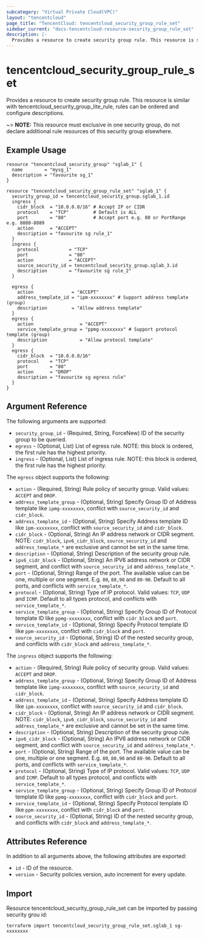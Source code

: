 ```yaml
---
subcategory: "Virtual Private Cloud(VPC)"
layout: "tencentcloud"
page_title: "TencentCloud: tencentcloud_security_group_rule_set"
sidebar_current: "docs-tencentcloud-resource-security_group_rule_set"
description: |-
  Provides a resource to create security group rule. This resource is similar with tencentcloud_security_group_lite_rule, rules can be ordered and configure descriptions.
---
```


# tencentcloud_security_group_rule_set

Provides a resource to create security group rule. This resource is similar with tencentcloud_security_group_lite_rule, rules can be ordered and configure descriptions.

~> **NOTE:** This resource must exclusive in one security group, do not declare additional rule resources of this security group elsewhere.

## Example Usage

```hcl
resource "tencentcloud_security_group" "sglab_1" {
  name        = "mysg_1"
  description = "favourite sg_1"
}

resource "tencentcloud_security_group_rule_set" "sglab_1" {
  security_group_id = tencentcloud_security_group.sglab_1.id
  ingress {
    cidr_block  = "10.0.0.0/16" # Accept IP or CIDR
    protocol    = "TCP"         # Default is ALL
    port        = "80"          # Accept port e.g. 80 or PortRange e.g. 8080-8089
    action      = "ACCEPT"
    description = "favourite sg rule_1"
  }
  ingress {
    protocol           = "TCP"
    port               = "80"
    action             = "ACCEPT"
    source_security_id = tencentcloud_security_group.sglab_3.id
    description        = "favourite sg rule_2"
  }

  egress {
    action              = "ACCEPT"
    address_template_id = "ipm-xxxxxxxx" # Support address template (group)
    description         = "Allow address template"
  }
  egress {
    action                 = "ACCEPT"
    service_template_group = "ppmg-xxxxxxxx" # Support protocol template (group)
    description            = "Allow protocol template"
  }
  egress {
    cidr_block  = "10.0.0.0/16"
    protocol    = "TCP"
    port        = "80"
    action      = "DROP"
    description = "favourite sg egress rule"
  }
}
```

## Argument Reference

The following arguments are supported:

* `security_group_id` - (Required, String, ForceNew) ID of the security group to be queried.
* `egress` - (Optional, List) List of egress rule. NOTE: this block is ordered, the first rule has the highest priority.
* `ingress` - (Optional, List) List of ingress rule. NOTE: this block is ordered, the first rule has the highest priority.

The `egress` object supports the following:

* `action` - (Required, String) Rule policy of security group. Valid values: `ACCEPT` and `DROP`.
* `address_template_group` - (Optional, String) Specify Group ID of Address template like `ipmg-xxxxxxxx`, conflict with `source_security_id` and `cidr_block`.
* `address_template_id` - (Optional, String) Specify Address template ID like `ipm-xxxxxxxx`, conflict with `source_security_id` and `cidr_block`.
* `cidr_block` - (Optional, String) An IP address network or CIDR segment. NOTE: `cidr_block`, `ipv6_cidr_block`, `source_security_id` and `address_template_*` are exclusive and cannot be set in the same time.
* `description` - (Optional, String) Description of the security group rule.
* `ipv6_cidr_block` - (Optional, String) An IPV6 address network or CIDR segment, and conflict with `source_security_id` and `address_template_*`.
* `port` - (Optional, String) Range of the port. The available value can be one, multiple or one segment. E.g. `80`, `80,90` and `80-90`. Default to all ports, and conflicts with `service_template_*`.
* `protocol` - (Optional, String) Type of IP protocol. Valid values: `TCP`, `UDP` and `ICMP`. Default to all types protocol, and conflicts with `service_template_*`.
* `service_template_group` - (Optional, String) Specify Group ID of Protocol template ID like `ppmg-xxxxxxxx`, conflict with `cidr_block` and `port`.
* `service_template_id` - (Optional, String) Specify Protocol template ID like `ppm-xxxxxxxx`, conflict with `cidr_block` and `port`.
* `source_security_id` - (Optional, String) ID of the nested security group, and conflicts with `cidr_block` and `address_template_*`.

The `ingress` object supports the following:

* `action` - (Required, String) Rule policy of security group. Valid values: `ACCEPT` and `DROP`.
* `address_template_group` - (Optional, String) Specify Group ID of Address template like `ipmg-xxxxxxxx`, conflict with `source_security_id` and `cidr_block`.
* `address_template_id` - (Optional, String) Specify Address template ID like `ipm-xxxxxxxx`, conflict with `source_security_id` and `cidr_block`.
* `cidr_block` - (Optional, String) An IP address network or CIDR segment. NOTE: `cidr_block`, `ipv6_cidr_block`, `source_security_id` and `address_template_*` are exclusive and cannot be set in the same time.
* `description` - (Optional, String) Description of the security group rule.
* `ipv6_cidr_block` - (Optional, String) An IPV6 address network or CIDR segment, and conflict with `source_security_id` and `address_template_*`.
* `port` - (Optional, String) Range of the port. The available value can be one, multiple or one segment. E.g. `80`, `80,90` and `80-90`. Default to all ports, and conflicts with `service_template_*`.
* `protocol` - (Optional, String) Type of IP protocol. Valid values: `TCP`, `UDP` and `ICMP`. Default to all types protocol, and conflicts with `service_template_*`.
* `service_template_group` - (Optional, String) Specify Group ID of Protocol template ID like `ppmg-xxxxxxxx`, conflict with `cidr_block` and `port`.
* `service_template_id` - (Optional, String) Specify Protocol template ID like `ppm-xxxxxxxx`, conflict with `cidr_block` and `port`.
* `source_security_id` - (Optional, String) ID of the nested security group, and conflicts with `cidr_block` and `address_template_*`.

## Attributes Reference

In addition to all arguments above, the following attributes are exported:

* `id` - ID of the resource.
* `version` - Security policies version, auto increment for every update.


## Import

Resource tencentcloud_security_group_rule_set can be imported by passing security grou id:

```
terraform import tencentcloud_security_group_rule_set.sglab_1 sg-xxxxxxxx
```

